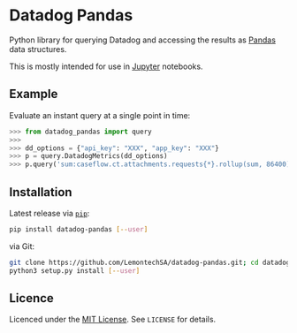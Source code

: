 # Datadog Pandas

Python library for querying Datadog and accessing the results as
 [Pandas](https://pandas.pydata.org/) data structures.

This is mostly intended for use in [Jupyter](https://jupyter.org/) notebooks.

## Example

Evaluate an instant query at a single point in time:

```python
>>> from datadog_pandas import query
>>>
>>> dd_options = {"api_key": "XXX", "app_key": "XXX"}
>>> p = query.DatadogMetrics(dd_options)
>>> p.query('sum:caseflow.ct.attachments.requests{*}.rollup(sum, 86400)', '2020-05-10T00:00:00Z', '2020-05-12T00:00:00Z')
```

## Installation

Latest release via [`pip`](https://pip.pypa.io):

```bash
pip install datadog-pandas [--user]
```

via Git:

```bash
git clone https://github.com/LemontechSA/datadog-pandas.git; cd datadog-pandas
python3 setup.py install [--user]
```

## Licence

Licenced under the [MIT License](https://choosealicense.com/licenses/mit/). See `LICENSE` for details.

